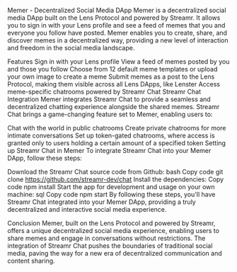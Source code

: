Memer - Decentralized Social Media DApp
Memer is a decentralized social media DApp built on the Lens Protocol and powered by Streamr. It allows you to sign in with your Lens profile and see a feed of memes that you and everyone you follow have posted. Memer enables you to create, share, and discover memes in a decentralized way, providing a new level of interaction and freedom in the social media landscape.

Features
Sign in with your Lens profile
View a feed of memes posted by you and those you follow
Choose from 12 default meme templates or upload your own image to create a meme
Submit memes as a post to the Lens Protocol, making them visible across all Lens DApps, like Lenster
Access meme-specific chatrooms powered by Streamr Chat
Streamr Chat Integration
Memer integrates Streamr Chat to provide a seamless and decentralized chatting experience alongside the shared memes. Streamr Chat brings a game-changing feature set to Memer, enabling users to:

Chat with the world in public chatrooms
Create private chatrooms for more intimate conversations
Set up token-gated chatrooms, where access is granted only to users holding a certain amount of a specified token
Setting up Streamr Chat in Memer
To integrate Streamr Chat into your Memer DApp, follow these steps:

Download the Streamr Chat source code from Github:
bash
Copy code
git clone https://github.com/streamr-dev/chat
Install the dependencies:
Copy code
npm install
Start the app for development and usage on your own machine:
sql
Copy code
npm start
By following these steps, you'll have Streamr Chat integrated into your Memer DApp, providing a truly decentralized and interactive social media experience.

Conclusion
Memer, built on the Lens Protocol and powered by Streamr, offers a unique decentralized social media experience, enabling users to share memes and engage in conversations without restrictions. The integration of Streamr Chat pushes the boundaries of traditional social media, paving the way for a new era of decentralized communication and content sharing.
